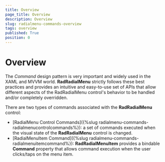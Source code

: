 ```yaml
---
title: Overview
page_title: Overview
description: Overview
slug: radialmenu-commands-overview
tags: overview
published: True
position: 0
---
```


# Overview

The *Command* design pattern is very important and widely used in the XAML and MVVM world.
**RadRadialMenu** strictly follows these best practices and provides an intuitive and easy-to-use set of APIs that allow different aspects
of the RadRadialMenu control's behavior to be handled and/or completely overridden.

There are two types of commands associated with the **RadRadialMenu** control:

* [RadialMenu Control Commands]({%slug radialmenu-commands-radialmenucontrolcommands%}): a set of commands executed when the visual state of the **RadRadialMenu** control is changed.
* [RadialMenuItem Command]({%slug radialmenu-commands-radialmenuitemcommand%}): **RadRadialMenuItem** provides a bindable **Command** property that allows command execution when the user clicks/taps on the menu item.


